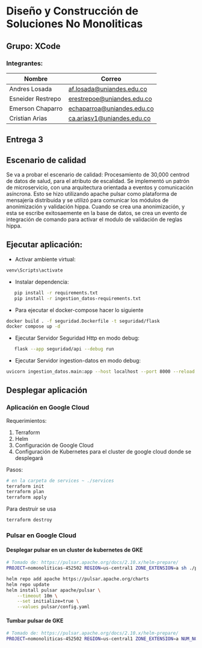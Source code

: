 # Diseño y Construcción de Soluciones No Monoliticas

## Grupo: XCode
### Integrantes:
| Nombre                        | Correo                                                            |
| ----------------------------- | ----------------------------------------------------------------- |
|Andres Losada|af.losada@uniandes.edu.co|
|Esneider Restrepo|erestrepoe@uniandes.edu.co|
|Emerson Chaparro|echaparroa@uniandes.edu.co|
|Cristian Arias|ca.ariasv1@uniandes.edu.co|

## Entrega 3

## Escenario de calidad

Se va a probar el escenario de calidad: Procesamiento de 30,000 centrod de datos de salud, para el atributo de escalidad.
Se implementó un patrón de microservicio, con una arquitectura orientada a eventos y comunicación asíncrona. 
Esto se hizo utilizando apache pulsar como plataforma de mensajería distribuida y se utilizó para comunicar los módulos de anonimización y validación hippa.
Cuando se crea una anonimización, y esta se escribe exitosaemente en la base de datos, se crea un evento de integración de comando para activar el
modulo de validación de reglas hippa.

## Ejecutar aplicación:

 - Activar ambiente virtual:

 ```bash
venv\Scripts\activate
 ```
    
 - Instalar dependencia: 

 ```bash
    pip install -r requirements.txt
    pip install -r ingestion_datos-requirements.txt
 ```

 - Para ejecutar el docker-compose hacer lo siguiente

 ```bash
docker build . -f seguridad.Dockerfile -t seguridad/flask
docker compose up -d
 ```

 - Ejecutar Servidor Seguridad Http en modo debug:

 ```bash
    flask --app seguridad/api --debug run
 ```

- Ejecutar Servidor ingestion-datos en modo debug:

```bash
uvicorn ingestion_datos.main:app --host localhost --port 8000 --reload
```

## Desplegar aplicación

### Aplicación en Google Cloud

Requerimientos:
1. Terraform
2. Helm
3. Configuración de Google Cloud
4. Configuración de Kubernetes para el cluster de google cloud donde se desplegará

Pasos:

```bash
# en la carpeta de services ~ ./services
terraform init
terraform plan
terraform apply
```

Para destruir se usa

```bash
terraform destroy
```

### Pulsar en Google Cloud

#### Desplegar pulsar en un cluster de kubernetes de GKE

```bash
# Tomado de: https://pulsar.apache.org/docs/2.10.x/helm-prepare/
PROJECT=nomonoliticas-452502 REGION=us-central1 ZONE_EXTENSION=a sh ./pulsar/scripts/pulsar/gke_bootstrap_script.sh up
```

```bash
helm repo add apache https://pulsar.apache.org/charts
helm repo update
helm install pulsar apache/pulsar \
    --timeout 10m \
    --set initialize=true \
    --values pulsar/config.yaml
```

#### Tumbar pulsar de GKE

```bash
# Tomado de: https://pulsar.apache.org/docs/2.10.x/helm-prepare/
PROJECT=nomonoliticas-452502 REGION=us-central1 ZONE_EXTENSION=a NUM_NODES=2 sh ./pulsar/scripts/pulsar/gke_bootstrap_script.sh down
```